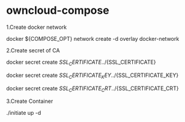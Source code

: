 # owncloud-compose

1.Create docker network

docker ${COMPOSE_OPT} network create -d overlay docker-network

2.Create secret of CA 

docker secret create ${SSL_CERTIFICATE} ../${SSL_CERTIFICATE}

docker secret create ${SSL_CERTIFICATE_KEY} ../${SSL_CERTIFICATE_KEY}

docker secret create ${SSL_CERTIFICATE_CRT} ../${SSL_CERTIFICATE_CRT}

3.Create Container

./initiate up -d
